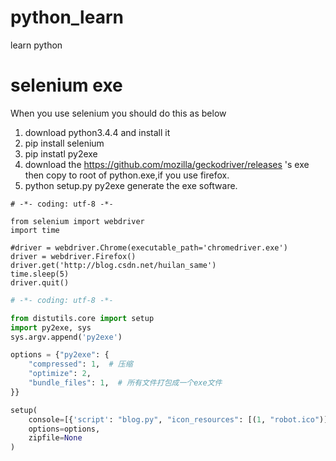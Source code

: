 # python_learn
learn python



# selenium exe
When you use selenium you should do this as below

1. download python3.4.4 and install it
2. pip install selenium
3. pip instatl py2exe
4. download the https://github.com/mozilla/geckodriver/releases 's exe
then copy to root of python.exe,if you use firefox.
5. python setup.py py2exe generate the exe software.

```
# -*- coding: utf-8 -*-

from selenium import webdriver
import time

#driver = webdriver.Chrome(executable_path='chromedriver.exe')
driver = webdriver.Firefox()
driver.get('http://blog.csdn.net/huilan_same')
time.sleep(5)
driver.quit()
```

``` python
# -*- coding: utf-8 -*-

from distutils.core import setup
import py2exe, sys
sys.argv.append('py2exe')

options = {"py2exe": {
    "compressed": 1,  # 压缩
    "optimize": 2,
    "bundle_files": 1,  # 所有文件打包成一个exe文件
}}

setup(
    console=[{'script': "blog.py", "icon_resources": [(1, "robot.ico")]}],
    options=options,
    zipfile=None
)
```
